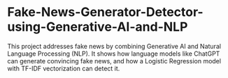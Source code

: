 # Fake-News-Generator-Detector-using-Generative-AI-and-NLP
This project addresses fake news by combining Generative AI and Natural Language Processing (NLP). It shows how language models like ChatGPT can generate convincing fake news, and how a Logistic Regression model with TF-IDF vectorization can detect it. 
